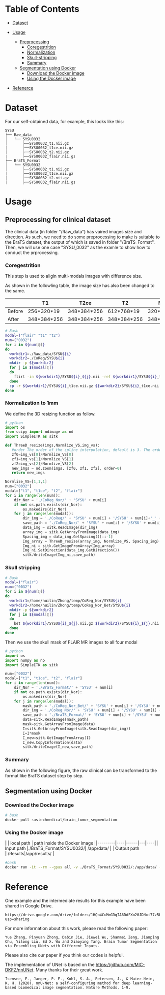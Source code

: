 # Table of Contents
- [Dataset](#Dataset)
- [Usage](#usage)
  * [Preprocessing](#Preprocessing)
    + [Coregestrition](#Coregestrition)
	+ [Normalization](#Normalization)
	+ [Skull-stripping](#Skull-stripping])
    + [Summary](#Summary])
  * [Segmentation using Docker](#Segmentation-using-Docker)
    + [Download the Docker image](#Download-the-Docker-image)
    + [Using the Docker image](#Using-the-Docker-image)

- [Refenerce](#Reference)


# Dataset
For our self-obtained data, for example, this looks like this:

    SYSU
    ├── Raw_data
    │   └── SYSU0032
    │       ├──SYSU0032_t1.nii.gz
    |       ├──SYSU0032_t1ce.nii.gz
    |       ├──SYSU0032_t2.nii.gz          
    |       ├──SYSU0032_flair.nii.gz
    ├── BraTS_Format
    │   └── SYSU0032
    │       ├──SYSU0032_t1.nii.gz
    |       ├──SYSU0032_t1ce.nii.gz
    |       ├──SYSU0032_t2.nii.gz          
    |       ├──SYSU0032_flair.nii.gz

# Usage

## Preprocessing for clinical dataset
The clinical data (in folder "/Raw_data") has vaired images size and direction.
As such, we need to do some preprocessing to make is suitable to the BraTS dataset, the output of which is saved in folder "/BraTS_Format".
Then, we will use one case "SYSU_0032" as the examle to show how to conduct the prprocessing.

### Coregestrition
This step is used to aligin multi-modals images with difference size.

As shown in the followling table, the image size has also been changed to the same.



  |         | T1 | T2ce | T2| FLAIR |
  |---------|----|------|---|----|
  | Before  |256\*320\*19| 348\*384\*256  |612\*768\*19|320\*320\*28| 
  | After   |348\*384\*256|348\*384\*256 |348\*384\*256 |348\*384\*256|   

```bash
# Bash
modal=("flair" "t1" "t2")
num=("0032")
for i in ${num[@]}
do
  workdir1=./Raw_data/SYSU${i}
  workdir2=./CoReg/SYSU${i}
  mkdir -p ${workdir2}
  for j in ${modal[@]}
  do
    flirt -in ${workdir1}/SYSU${i}_${j}.nii -ref ${workdir1}/SYSU${i}_t1ce.nii -out ${workdir2}/SYSU${i}_${j}.nii.gz -omat ${workdir2}/SYSU${i}_${j}.mat -bins 256 -cost mutualinfo -searchrx -90 90 -searchry -90 90 -searchrz -90 90 -dof 6  -interp trilinear
  done
  cp -r ${workdir1}/SYSU${i}_t1ce.nii.gz ${workdir2}/SYSU${i}_t1ce.nii.gz
done
```

### Normalization to 1mm
We define the 3D resizing function as follow.

```python
# python 
import os
from scipy import ndimage as nd
import SimpleITK as sitk

def ThreeD_resize(imgs,Normlize_VS,img_vs): 
   #order The order of the spline interpolation, default is 3. The order has to be in the range 0-5. 
   zf0=img_vs[0]/Normlize_VS[0] 
   zf1=img_vs[1]/Normlize_VS[1] 
   zf2=img_vs[2]/Normlize_VS[2] 
   new_imgs = nd.zoom(imgs, [zf0, zf1, zf2], order=0) 
   return new_imgs

Normlize_VS=[1,1,1]
num=["0032"]
modal=["t1", "t1ce", "t2", "flair"]
for i in range(len(num)):
    dir_Nor = './CoReg_Nor/' + 'SYSU' + num[i]
    if not os.path.exists(dir_Nor):
        os.makedirs(dir_Nor)
    for j in range(len(modal)):
        dir_img = './CoReg/' + 'SYSU' + num[i] + '/SYSU' + num[i]+'_' + modal[j] + '.nii.gz'
        save_path = './CoReg_Nor/' + 'SYSU' + num[i] + '/SYSU' + num[i]+'_' + modal[j] + '.nii.gz'
        data_img = sitk.ReadImage(dir_img)
        array_img = sitk.GetArrayFromImage(data_img)
        Spacing_img = data_img.GetSpacing()[::-1]
        Img_array = ThreeD_resize(array_img, Normlize_VS, Spacing_img)
        Img_ni = sitk.GetImageFromArray(Img_array)
        Img_ni.SetDirection(data_img.GetDirection())
        sitk.WriteImage(Img_ni,save_path)
```

### Skull stripping

```bash
# Bash 
modal=("flair")
num=("0032")
for i in ${num[@]}
do
  workdir1=/home/huilin/Zhong/temp/CoReg_Nor/SYSU${i}
  workdir2=/home/huilin/Zhong/temp/CoReg_Nor_Bet/SYSU${i}
  mkdir -p ${workdir2}
  for j in ${modal[@]}
  do
    bet ${workdir1}/SYSU${i}_${j}.nii.gz ${workdir2}/SYSU${i}_${j}.nii.gz -m
  done
done
```

Then we use the skull mask of FLAIR MR images to all four modal 

```python
# python 
import os
import numpy as np
import SimpleITK as sitk

num=["0032"]
modal=["t1", "t1ce", "t2", "flair"]
for i in range(len(num)):
    dir_Nor = './BraTS_Format/' + 'SYSU' + num[i]
    if not os.path.exists(dir_Nor):
        os.makedirs(dir_Nor)
    for j in range(len(modal)):
        mask_path = './CoReg_Nor_Bet/' + 'SYSU' + num[i] + '/SYSU' + num[i] + '_flair_mask.nii.gz'
        dir_img = './CoReg_Nor/' + 'SYSU' + num[i] + '/SYSU' + num[i] + '_' + modal[j] + '.nii.gz'
        save_path = './BraTS_Format/' + 'SYSU' + num[i] + '/SYSU' + num[i] + '_' + modal[j] + '.nii.gz'
        data=sitk.ReadImage(mask_path)
        mask=sitk.GetArrayFromImage(data)
        I=sitk.GetArrayFromImage(sitk.ReadImage(dir_img))
        I=I*mask
        I_new=sitk.GetImageFromArray(I)
        I_new.CopyInformation(data)
        sitk.WriteImage(I_new,save_path)
```

### Summary

As shown in the following figure, the raw clinical can be transformed to the format like BraTS dataset step by step.


## Segmentation using Docker

### Download the Docker image


```bash
# bash
docker pull sustechmedical/brain_tumor_segmentation
```

### Using the Docker image

  |         | local path | path inside the Docker image| 
  |---------|----|------|---|----|
  | Input path   |./BraTS_Format/SYSU0032/| /app/data/ |
  | Output path   |./Results|/app/results/ |

```bash
#bash
docker run -it --rm --gpus all -v ./BraTS_Format/SYSU0032/:/app/data/ -v ../Results:/app/results/ sustechmedical/brain_tumor_segmentation/ python runner.py
```

# Reference

One example and the intermediate results for this example have been shared in Google Drive.

    https://drive.google.com/drive/folders/1HQb4CuMmGDqIA6DdFXo20JDNxi77z5UL?usp=sharing


For more information about this work, please read the following paper:

    Yue Zhang, Pinyuan Zhong, Dabin Jie, Jiewei Wu, Shanmei Zeng, Jianping Chu, Yilong Liu, Ed X. Wu and Xiaoying Tang. Brain Tumor Segmentation via Ensembling UNets with Different Inputs.

Please also cite our paper if you think our codes is helpful.


The implementation of UNet is based on the https://github.com/MIC-DKFZ/nnUNet. 
Many thanks for their great work. 

    Isensee, F., Jaeger, P. F., Kohl, S. A., Petersen, J., & Maier-Hein, K. H. (2020). nnU-Net: a self-configuring method for deep learning-based biomedical image segmentation. Nature Methods, 1-9.